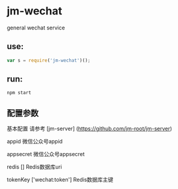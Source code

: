 # jm-wechat

general wechat service

## use:

```javascript
var s = require('jm-wechat')();
```

## run:

```javascript
npm start
```

## 配置参数

基本配置 请参考 [jm-server] (https://github.com/jm-root/jm-server)

appid 微信公众号appid

appsecret 微信公众号appsecret

redis [] Redis数据库uri

tokenKey ['wechat:token'] Redis数据库主键
